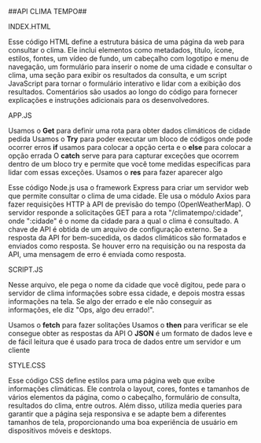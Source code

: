 ##API CLIMA TEMPO##

INDEX.HTML

Esse código HTML define a estrutura básica de uma página da web para consultar o clima. Ele inclui elementos como metadados, título, ícone, estilos, fontes, um vídeo de fundo, um cabeçalho com logotipo e menu de navegação, um formulário para inserir o nome de uma cidade e consultar o clima, uma seção para exibir os resultados da consulta, e um script JavaScript para tornar o formulário interativo e lidar com a exibição dos resultados. Comentários são usados ao longo do código para fornecer explicações e instruções adicionais para os desenvolvedores.

APP.JS

Usamos o **Get** para definir uma rota para obter dados climáticos de cidade pedida
Usamos o **Try** para poder executar um bloco de códigos onde pode ocorrer erros 
**if** usamos para colocar a opção certa e o **else** para colocar a opção errada
O **catch** serve para para capturar exceções que ocorrem dentro de um bloco try e permite que você tome medidas específicas para lidar com essas exceções.
Usamos o **res** para fazer aparecer algo

Esse código Node.js usa o framework Express para criar um servidor web que permite consultar o clima de uma cidade. Ele usa o módulo Axios para fazer requisições HTTP à API de previsão do tempo (OpenWeatherMap). O servidor responde a solicitações GET para a rota "/climatempo/:cidade", onde ":cidade" é o nome da cidade para a qual o clima é consultado. A chave de API é obtida de um arquivo de configuração externo. Se a resposta da API for bem-sucedida, os dados climáticos são formatados e enviados como resposta. Se houver erro na requisição ou na resposta da API, uma mensagem de erro é enviada como resposta.

SCRIPT.JS

Nesse arquivo, ele pega o nome da cidade que você digitou, pede para o servidor de clima informações sobre essa cidade, e depois mostra essas informações na tela. Se algo der errado e ele não conseguir as informações, ele diz "Ops, algo deu errado!".

Usamos o **fetch** para fazer solitações
Usamos o **then** para verificar se ele consegue obter as respostas da API
O **JSON** é um formato de dados leve e de fácil leitura que é usado para troca de dados entre um servidor e um cliente

STYLE.CSS 

Esse código CSS define estilos para uma página web que exibe informações climáticas. Ele controla o layout, cores, fontes e tamanhos de vários elementos da página, como o cabeçalho, formulário de consulta, resultados do clima, entre outros. Além disso, utiliza media queries para garantir que a página seja responsiva e se adapte bem a diferentes tamanhos de tela, proporcionando uma boa experiência de usuário em dispositivos móveis e desktops.
